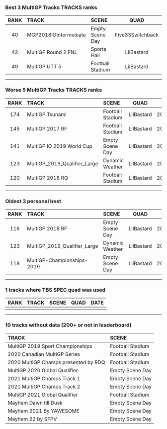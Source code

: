 ### Best 3 MultiGP Tracks TRACKS ranks
|RANK|TRACK|SCENE|QUAD|DATE|
|:---:|:---|:---|:---:|:---:|
|40|MGP2018IOIntermediate|Empty Scene Day|Five33Switchback|2022/02/13|
|42|MultiGP Round 2 FNL|Sports Hall|LilBastard|2020/07/11|
|49|MultiGP UTT 5|Football Stadium|LilBastard|2020/07/11|
---
### Worse 5 MultiGP Tracks TRACKS ranks
|RANK|TRACK|SCENE|QUAD|DATE|
|:---:|:---|:---|:---:|:---:|
|174|MultiGP Tsunami|Football Stadium|LilBastard|2020/07/07|
|145|MultiGP 2017 RF|Football Stadium|LilBastard|2020/07/11|
|141|MultiGP IO 2019 World Cup|Empty Scene Day|LilBastard|2021/02/20|
|123|MultiGP_2019_Qualifier_Large|Dynamic Weather|LilBastard|2020/06/26|
|120|MultiGP 2018 RQ|Football Stadium|LilBastard|2020/07/11|
---
### Oldest 3 personal best
|RANK|TRACK|SCENE|QUAD|DATE|
|:---:|:---|:---|:---:|:---:|
|116|MultiGP 2018 RF|Empty Scene Day|LilBastard|2020/05/12|
|123|MultiGP_2019_Qualifier_Large|Dynamic Weather|LilBastard|2020/06/26|
|118|MultiGP-Championships-2019|Empty Scene Day|LilBastard|2020/07/05|
---
### 1 tracks where TBS SPEC quad was used
|RANK|TRACK|SCENE|QUAD|DATE|
|:---:|:---|:---|:---:|:---:|
||||||
---
### 10 tracks without data (200+ or not in leaderboard)
|TRACK|SCENE|
|:---|:---|
|MultiGP 2019 Sport Championships|Football Stadium|
|2020 Canadian MultiGP Series|Football Stadium|
|2020 MultiGP Champs presented by RDQ|Football Stadium|
|MultiGP 2020 Global Qualifier|Empty Scene Day|
|2021 MultiGP Champs Track 1|Empty Scene Day|
|2021 MultiGP Champs Track 2|Empty Scene Day|
|MultiGP 2021 Global Qualifier|Football Stadium|
|Mayhem Dawn till Dusk|Empty Scene Day|
|Mayhem 2021 By YAWESOME|Empty Scene Day|
|Mayhem 22 by SFPV|Empty Scene Day|
